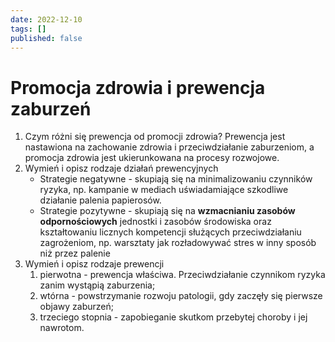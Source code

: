 ```yaml
---
date: 2022-12-10
tags: []
published: false
---
```

# Promocja zdrowia i prewencja zaburzeń

1.  Czym różni się prewencja od promocji zdrowia?
	Prewencja jest nastawiona na zachowanie zdrowia i przeciwdziałanie zaburzeniom, a promocja zdrowia jest ukierunkowana na procesy rozwojowe.
2.  Wymień i opisz rodzaje działań prewencyjnych
	- Strategie negatywne - skupiają się na minimalizowaniu czynników ryzyka, np. kampanie w mediach uświadamiające szkodliwe działanie palenia papierosów.
	- Strategie pozytywne - skupiają się na **wzmacnianiu zasobów odpornościowych** jednostki i zasobów środowiska oraz kształtowaniu licznych kompetencji służących przeciwdziałaniu zagrożeniom, np. warsztaty jak rozładowywać stres w inny sposób niż przez palenie
3.  Wymień i opisz rodzaje prewencji
	1.  pierwotna - prewencja właściwa. Przeciwdziałanie czynnikom ryzyka zanim wystąpią zaburzenia;
	2.  wtórna - powstrzymanie rozwoju patologii, gdy zaczęły się pierwsze objawy zaburzeń;
	3.  trzeciego stopnia - zapobieganie skutkom przebytej choroby i jej nawrotom.
